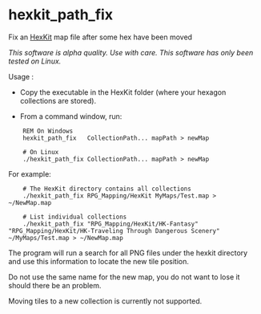 # hexkit_path_fix
Fix an [HexKit](http://www.hex-kit.com/) map file after some hex have
been moved

*This software is alpha quality. Use with care.*
*This software has only been tested on Linux.*

Usage :

 - Copy the executable in the HexKit folder (where your hexagon
   collections are stored).

 - From a command window, run:

```
    REM On Windows
    hexkit_path_fix   CollectionPath... mapPath > newMap

    # On Linux
    ./hexkit_path_fix CollectionPath... mapPath > newMap
```

For example:

```
    # The HexKit directory contains all collections
    ./hexkit_path_fix RPG_Mapping/HexKit MyMaps/Test.map > ~/NewMap.map

    # List individual collections
    ./hexkit_path_fix "RPG_Mapping/HexKit/HK-Fantasy" "RPG_Mapping/HexKit/HK-Traveling Through Dangerous Scenery" ~/MyMaps/Test.map > ~/NewMap.map
```

The program will run a search for all PNG files under the hexkit directory
and use this information to locate the new tile position.

Do not use the same name for the new map, you do not
want to lose it should there be an problem.

Moving tiles to a new collection is currently not supported.
